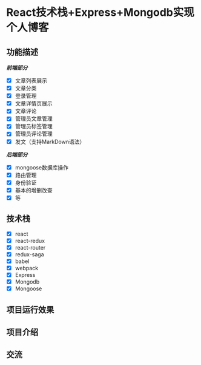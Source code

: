 # React技术栈+Express+Mongodb实现个人博客

## 功能描述

***前端部分***

-[x] 文章列表展示
-[x] 文章分类
-[x] 登录管理
-[x] 文章详情页展示
-[x] 文章评论
-[x] 管理员文章管理
-[x] 管理员标签管理
-[x] 管理员评论管理
-[x] 发文（支持MarkDown语法）

***后端部分***
- [x] mongoose数据库操作
- [x] 路由管理
- [x] 身份验证
- [x] 基本的增删改查
- [x] 等

## 技术栈
- [x] react
- [x] react-redux
- [x] react-router
- [x] redux-saga
- [x] babel
- [x] webpack
- [x] Express
- [x] Mongodb
- [x] Mongoose

## 项目运行效果

## 项目介绍

## 交流


